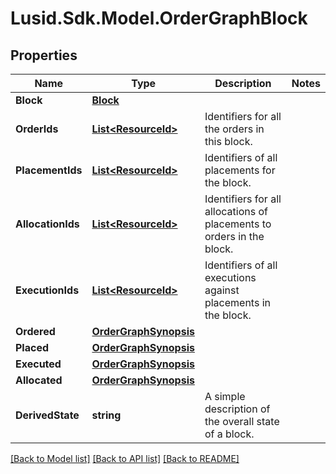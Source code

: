 # Lusid.Sdk.Model.OrderGraphBlock

## Properties

Name | Type | Description | Notes
------------ | ------------- | ------------- | -------------
**Block** | [**Block**](Block.md) |  | 
**OrderIds** | [**List&lt;ResourceId&gt;**](ResourceId.md) | Identifiers for all the orders in this block. | 
**PlacementIds** | [**List&lt;ResourceId&gt;**](ResourceId.md) | Identifiers of all placements for the block. | 
**AllocationIds** | [**List&lt;ResourceId&gt;**](ResourceId.md) | Identifiers for all allocations of placements to orders in the block. | 
**ExecutionIds** | [**List&lt;ResourceId&gt;**](ResourceId.md) | Identifiers of all executions against placements in the block. | 
**Ordered** | [**OrderGraphSynopsis**](OrderGraphSynopsis.md) |  | 
**Placed** | [**OrderGraphSynopsis**](OrderGraphSynopsis.md) |  | 
**Executed** | [**OrderGraphSynopsis**](OrderGraphSynopsis.md) |  | 
**Allocated** | [**OrderGraphSynopsis**](OrderGraphSynopsis.md) |  | 
**DerivedState** | **string** | A simple description of the overall state of a block. | 

[[Back to Model list]](../README.md#documentation-for-models) [[Back to API list]](../README.md#documentation-for-api-endpoints) [[Back to README]](../README.md)

